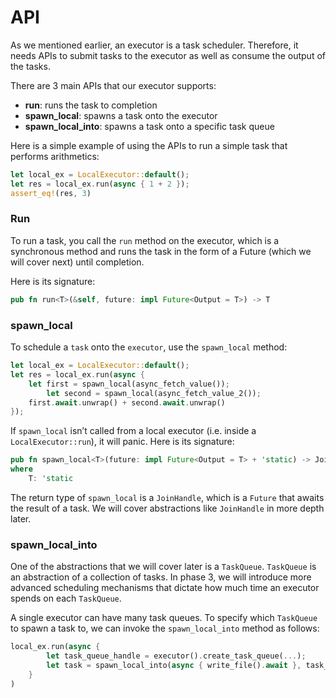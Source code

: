# API

As we mentioned earlier, an executor is a task scheduler. Therefore, it needs APIs to submit tasks to the executor as well as consume the output of the tasks.

There are 3 main APIs that our executor supports:

- **run**: runs the task to completion
- **spawn_local**: spawns a task onto the executor
- **spawn_local_into**: spawns a task onto a specific task queue

Here is a simple example of using the APIs to run a simple task that performs arithmetics:

```rust
let local_ex = LocalExecutor::default();
let res = local_ex.run(async { 1 + 2 });
assert_eq!(res, 3)
```

### Run

To run a task, you call the `run` method on the executor, which is a synchronous method and runs the task in the form of a Future (which we will cover next) until completion.

Here is its signature:

```rust
pub fn run<T>(&self, future: impl Future<Output = T>) -> T 
```

### spawn_local

To schedule a `task` onto the `executor`, use the `spawn_local` method:

```rust
let local_ex = LocalExecutor::default();
let res = local_ex.run(async {
    let first = spawn_local(async_fetch_value());
		let second = spawn_local(async_fetch_value_2());
    first.await.unwrap() + second.await.unwrap()
});
```

If `spawn_local` isn’t called from a local executor (i.e. inside a `LocalExecutor::run`), it will panic. Here is its signature:

```rust
pub fn spawn_local<T>(future: impl Future<Output = T> + 'static) -> JoinHandle<T>
where
    T: 'static
```

The return type of `spawn_local` is a `JoinHandle`, which is a `Future` that awaits the result of a task. We will cover abstractions like `JoinHandle` in more depth later.

### spawn_local_into

One of the abstractions that we will cover later is a `TaskQueue`. `TaskQueue` is an abstraction of a collection of tasks. In phase 3, we will introduce more advanced scheduling mechanisms that dictate how much time an executor spends on each `TaskQueue`.

A single executor can have many task queues. To specify which `TaskQueue` to spawn a task to, we can invoke the `spawn_local_into` method as follows:

```rust
local_ex.run(async {
		let task_queue_handle = executor().create_task_queue(...);
		let task = spawn_local_into(async { write_file().await }, task_queue_handle);
	}
)
```

